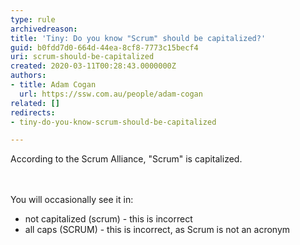 ```yaml
---
type: rule
archivedreason: 
title: 'Tiny: Do you know "Scrum" should be capitalized?'
guid: b0fdd7d0-664d-44ea-8cf8-7773c15becf4
uri: scrum-should-be-capitalized
created: 2020-03-11T00:28:43.0000000Z
authors:
- title: Adam Cogan
  url: https://ssw.com.au/people/adam-cogan
related: []
redirects:
- tiny-do-you-know-scrum-should-be-capitalized

---
```



According to the Scrum Alliance, &quot;Scrum&quot; is capitalized.<br>
<br><excerpt class='endintro'></excerpt><br>
<p>​You will occasionally see it in&#58;<br></p><ul><li>not capitalized (scrum) - this is incorrect​<br></li><li>all caps (SCRUM) -&#160;this is incorrect, as Scrum is not an acronym<br></li></ul>


